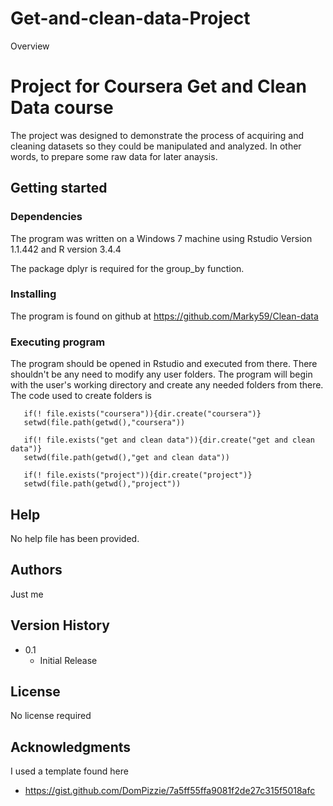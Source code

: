# Get-and-clean-data-Project

Overview

# Project for Coursera Get and Clean Data course
The project was designed to demonstrate the process of 
acquiring and cleaning datasets so they could be manipulated
and analyzed.  In other words, to prepare some raw data for
later anaysis.

## Getting started

### Dependencies

The program was written on a Windows 7 machine using Rstudio Version 1.1.442
and R version 3.4.4

The package dplyr is required for the group_by function.

### Installing

The program is found on github at
https://github.com/Marky59/Clean-data

### Executing program

The program should be opened in Rstudio and executed from there.
There shouldn't be any need to modify any user folders.
The program will begin with the user's working directory and 
create any needed folders from there.  The code used to create
folders is
```
   if(! file.exists("coursera")){dir.create("coursera")}
   setwd(file.path(getwd(),"coursera"))

   if(! file.exists("get and clean data")){dir.create("get and clean data")}
   setwd(file.path(getwd(),"get and clean data"))

   if(! file.exists("project")){dir.create("project")}
   setwd(file.path(getwd(),"project"))
```
## Help

No help file has been provided.

## Authors

Just me

## Version History

* 0.1
    * Initial Release

## License

No license required

## Acknowledgments

I used a template found here

*  https://gist.github.com/DomPizzie/7a5ff55ffa9081f2de27c315f5018afc
